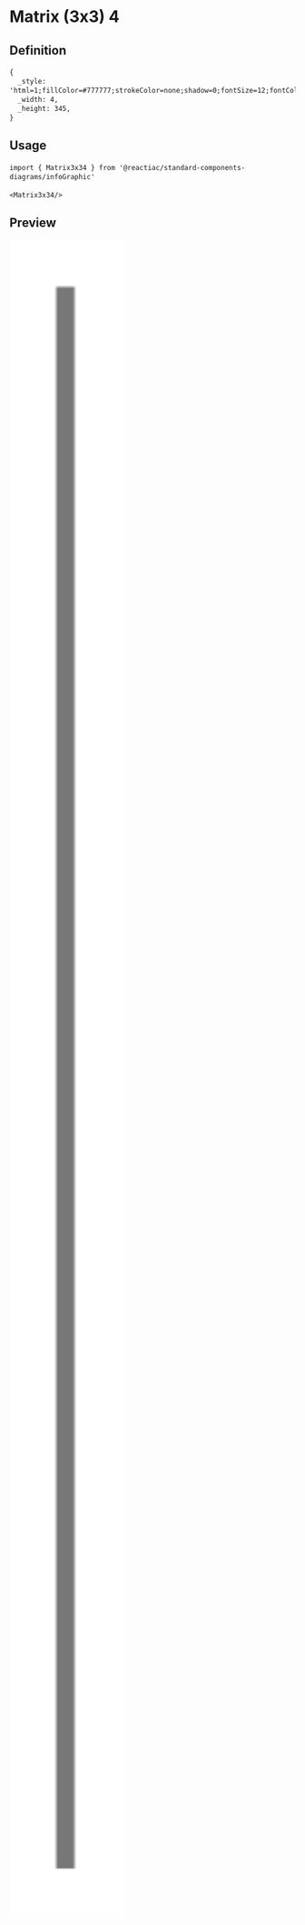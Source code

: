 # Matrix (3x3) 4

## Definition

```
{
  _style: 'html=1;fillColor=#777777;strokeColor=none;shadow=0;fontSize=12;fontColor=#FFFFFF;align=center;fontStyle=0;whiteSpace=wrap;rounded=0;',
  _width: 4,
  _height: 345,
}
```

## Usage

```
import { Matrix3x34 } from '@reactiac/standard-components-diagrams/infoGraphic'

<Matrix3x34/>
```

## Preview

<img src="./matrix-3x3-4.png" width="200"/>
